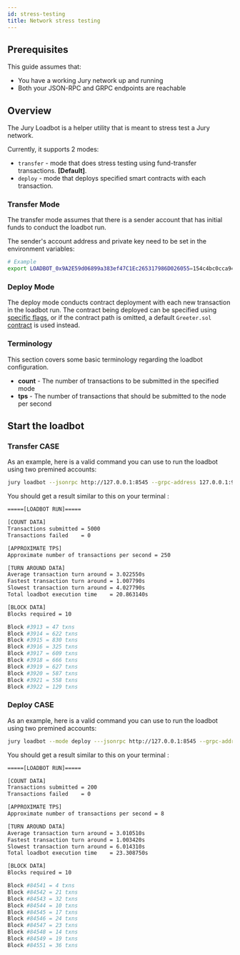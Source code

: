 ```yaml
---
id: stress-testing
title: Network stress testing
---
```


## Prerequisites

This guide assumes that:

- You have a working Jury network up and running
- Both your JSON-RPC and GRPC endpoints are reachable

## Overview

The Jury Loadbot is a helper utility that is meant to stress test a Jury network.

Currently, it supports 2 modes:

- `transfer` - mode that does stress testing using fund-transfer transactions. **[Default]**.
- `deploy` - mode that deploys specified smart contracts with each transaction.

### Transfer Mode

The transfer mode assumes that there is a sender account that has initial funds to conduct the loadbot run.

The sender's account address and private key need to be set in the environment variables:

```bash
# Example
export LOADBOT_0x9A2E59d06899a383ef47C1Ec265317986D026055=154c4bc0cca942d8a0b49ece04d95c872d8f53d34b8f2ac76253a3700e4f1151
```

### Deploy Mode

The deploy mode conducts contract deployment with each new transaction in the loadbot run.
The contract being deployed can be specified using [specific flags](/docs/get-started/cli-commands#loadbot-flags), or if the contract path is omitted, a default 
`Greeter.sol` [contract](https://github.com/nomiclabs/hardhat/blob/master/packages/hardhat-core/sample-projects/basic/contracts/Greeter.sol) is used instead.

### Terminology

This section covers some basic terminology regarding the loadbot configuration.

- **count** - The number of transactions to be submitted in the specified mode
- **tps** - The number of transactions that should be submitted to the node per second

## Start the loadbot

### Transfer CASE
As an example, here is a valid command you can use to run the loadbot using two premined accounts:
```bash
jury loadbot --jsonrpc http://127.0.0.1:8545 --grpc-address 127.0.0.1:9632 --chain-id 568 --gas-price 100000000000 --sender 0x0Ea680527b44D598804c4a85C5d6695d2dd1Ef51 --receiver 0x7680d9649A1F09754e5Be58ed7d49554e82dAB03 --count 5000 --value 0x100 --tps 300
```

You should get a result similar to this on your terminal :
```bash
=====[LOADBOT RUN]=====

[COUNT DATA]
Transactions submitted = 5000
Transactions failed    = 0

[APPROXIMATE TPS]
Approximate number of transactions per second = 250

[TURN AROUND DATA]
Average transaction turn around = 3.022550s
Fastest transaction turn around = 1.007790s
Slowest transaction turn around = 4.027790s
Total loadbot execution time    = 20.863140s

[BLOCK DATA]
Blocks required = 10

Block #3913 = 47 txns
Block #3914 = 622 txns
Block #3915 = 830 txns
Block #3916 = 325 txns
Block #3917 = 609 txns
Block #3918 = 666 txns
Block #3919 = 627 txns
Block #3920 = 587 txns
Block #3921 = 558 txns
Block #3922 = 129 txns
```

### Deploy CASE
As an example, here is a valid command you can use to run the loadbot using two premined accounts:
```bash
jury loadbot --mode deploy ---jsonrpc http://127.0.0.1:8545 --grpc-address 127.0.0.1:9632 --chain-id 568 --gas-price 100000000000 --sender 0x0Ea680527b44D598804c4a85C5d6695d2dd1Ef51 --receiver 0x7680d9649A1F09754e5Be58ed7d49554e82dAB03 --count 200 --value 0x100 --tps 10
```

You should get a result similar to this on your terminal :
```bash
=====[LOADBOT RUN]=====

[COUNT DATA]
Transactions submitted = 200
Transactions failed    = 0

[APPROXIMATE TPS]
Approximate number of transactions per second = 8

[TURN AROUND DATA]
Average transaction turn around = 3.010510s
Fastest transaction turn around = 1.003420s
Slowest transaction turn around = 6.014310s
Total loadbot execution time    = 23.308750s

[BLOCK DATA]
Blocks required = 10

Block #84541 = 4 txns
Block #84542 = 21 txns
Block #84543 = 32 txns
Block #84544 = 10 txns
Block #84545 = 17 txns
Block #84546 = 24 txns
Block #84547 = 23 txns
Block #84548 = 14 txns
Block #84549 = 19 txns
Block #84551 = 36 txns
```